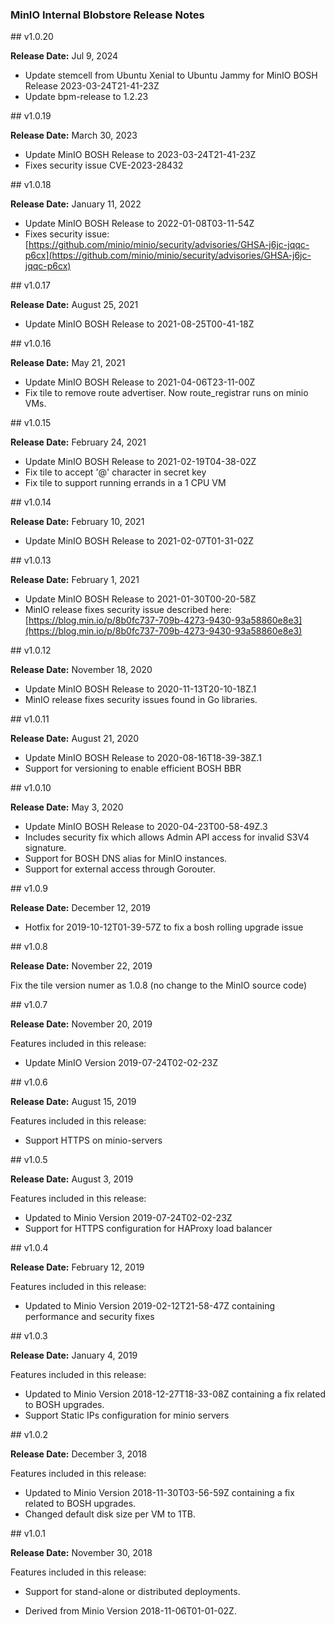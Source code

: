 
### MinIO Internal Blobstore Release Notes
##<a id="ver1.0.20"></a> v1.0.20

**Release Date:** Jul 9, 2024

* Update stemcell from Ubuntu Xenial to Ubuntu Jammy
  for MinIO BOSH Release 2023-03-24T21-41-23Z
* Update bpm-release to 1.2.23

##<a id="ver1.0.19"></a> v1.0.19

**Release Date:** March 30, 2023

* Update MinIO BOSH Release to 2023-03-24T21-41-23Z
* Fixes security issue CVE-2023-28432

##<a id="ver1.0.18"></a> v1.0.18

**Release Date:** January 11, 2022

* Update MinIO BOSH Release to 2022-01-08T03-11-54Z
* Fixes security issue: [https://github.com/minio/minio/security/advisories/GHSA-j6jc-jqqc-p6cx](https://github.com/minio/minio/security/advisories/GHSA-j6jc-jqqc-p6cx)


##<a id="ver1.0.17"></a> v1.0.17

**Release Date:** August 25, 2021

* Update MinIO BOSH Release to 2021-08-25T00-41-18Z

##<a id="ver1.0.16"></a> v1.0.16

**Release Date:** May 21, 2021

* Update MinIO BOSH Release to 2021-04-06T23-11-00Z
* Fix tile to remove route advertiser. Now route_registrar runs on minio VMs.

##<a id="ver1.0.15"></a> v1.0.15

**Release Date:** February 24, 2021

* Update MinIO BOSH Release to 2021-02-19T04-38-02Z
* Fix tile to accept '@' character in secret key
* Fix tile to support running errands in a 1 CPU VM

##<a id="ver1.0.14"></a> v1.0.14

**Release Date:** February 10, 2021

* Update MinIO BOSH Release to 2021-02-07T01-31-02Z

##<a id="ver1.0.13"></a> v1.0.13

**Release Date:** February 1, 2021

* Update MinIO BOSH Release to 2021-01-30T00-20-58Z
* MinIO release fixes security issue described here: [https://blog.min.io/p/8b0fc737-709b-4273-9430-93a58860e8e3](https://blog.min.io/p/8b0fc737-709b-4273-9430-93a58860e8e3)


##<a id="ver1.0.12"></a> v1.0.12

**Release Date:** November 18, 2020

* Update MinIO BOSH Release to 2020-11-13T20-10-18Z.1
* MinIO release fixes security issues found in Go libraries.

##<a id="ver1.0.11"></a> v1.0.11

**Release Date:** August 21, 2020

* Update MinIO BOSH Release to 2020-08-16T18-39-38Z.1
* Support for versioning to enable efficient BOSH BBR

##<a id="ver1.0.10"></a> v1.0.10

**Release Date:** May 3, 2020

* Update MinIO BOSH Release to 2020-04-23T00-58-49Z.3
* Includes security fix which allows Admin API access for invalid S3V4 signature.
* Support for BOSH DNS alias for MinIO instances.
* Support for external access through Gorouter.

##<a id="ver1.0.9"></a> v1.0.9

**Release Date:** December 12, 2019

* Hotfix for 2019-10-12T01-39-57Z to fix a bosh rolling upgrade issue

##<a id="ver1.0.8"></a> v1.0.8

**Release Date:** November 22, 2019

Fix the tile version numer as 1.0.8 (no change to the MinIO source code)

##<a id="ver1.0.7"></a> v1.0.7

**Release Date:** November 20, 2019

Features included in this release:

* Update MinIO Version 2019-07-24T02-02-23Z

##<a id="ver1.0.6"></a> v1.0.6

**Release Date:** August 15, 2019

Features included in this release:

* Support HTTPS on minio-servers

##<a id="ver1.0.5"></a> v1.0.5

**Release Date:** August 3, 2019

Features included in this release:

* Updated to Minio Version 2019-07-24T02-02-23Z
* Support for HTTPS configuration for HAProxy load balancer

##<a id="ver1.0.4"></a> v1.0.4

**Release Date:** February 12, 2019

Features included in this release:

* Updated to Minio Version 2019-02-12T21-58-47Z containing performance and security fixes

##<a id="ver1.0.3"></a> v1.0.3

**Release Date:** January 4, 2019

Features included in this release:

* Updated to Minio Version 2018-12-27T18-33-08Z containing a fix related to BOSH upgrades.
* Support Static IPs configuration for minio servers

##<a id="ver1.0.2"></a> v1.0.2

**Release Date:** December 3, 2018

Features included in this release:

* Updated to Minio Version 2018-11-30T03-56-59Z containing a fix related to BOSH upgrades.
* Changed default disk size per VM to 1TB.

##<a id="ver1.0.1"></a> v1.0.1

**Release Date:** November 30, 2018

Features included in this release:

* Support for stand-alone or distributed deployments.

* Derived from Minio Version 2018-11-06T01-01-02Z.

